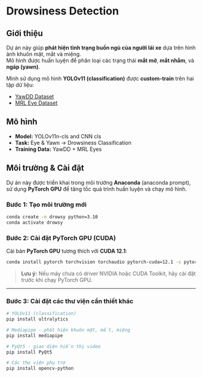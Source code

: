 # Drowsiness Detection

## Giới thiệu  
Dự án này giúp **phát hiện tình trạng buồn ngủ của người lái xe** dựa trên hình ảnh khuôn mặt, mắt và miệng.  
Mô hình được huấn luyện để phân loại các trạng thái **mắt mở**, **mắt nhắm**, và **ngáp (yawn)**.  

Mình sử dụng mô hình **YOLOv11 (classification)** được **custom-train** trên hai tập dữ liệu:  
- [YawDD Dataset](https://ieee-dataport.org/open-access/yawdd-yawning-detection-dataset)  
- [MRL Eye Dataset](https://www.kaggle.com/datasets/imadeddinedjerarda/mrl-eye-dataset)  

## Mô hình
- **Model:** YOLOv11n-cls and CNN cls  
- **Task:** Eye & Yawn → Drowsiness Classification  
- **Training Data:** YawDD + MRL Eyes  
## Môi trường & Cài đặt  

Dự án này được triển khai trong môi trường **Anaconda** (anaconda prompt), sử dụng **PyTorch GPU** để tăng tốc quá trình huấn luyện và chạy mô hình.

### Bước 1: Tạo môi trường mới  
```bash
conda create -n drowsy python=3.10
conda activate drowsy
````

### Bước 2: Cài đặt PyTorch GPU (CUDA)

Cài bản **PyTorch GPU** tương thích với **CUDA 12.1**:

```bash
conda install pytorch torchvision torchaudio pytorch-cuda=12.1 -c pytorch -c nvidia
```

> **Lưu ý:** Nếu máy chưa có driver NVIDIA hoặc CUDA Toolkit, hãy cài đặt trước khi chạy PyTorch GPU.

---

### Bước 3: Cài đặt các thư viện cần thiết khác

```bash
# YOLOv11 (classification)
pip install ultralytics

# Mediapipe - phát hiện khuôn mặt, mắt, miệng
pip install mediapipe

# PyQt5 - giao diện hiển thị video
pip install PyQt5

# Các thư viện phụ trợ
pip install opencv-python
```
